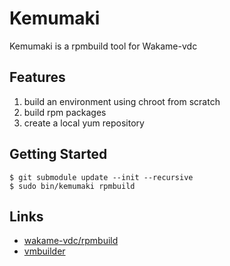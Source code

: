 Kemumaki
========

Kemumaki is a rpmbuild tool for Wakame-vdc

Features
--------

1. build an environment using chroot from scratch
2. build rpm packages
3. create a local yum repository

Getting Started
---------------

```
$ git submodule update --init --recursive
$ sudo bin/kemumaki rpmbuild
```

Links
-----

+ [wakame-vdc/rpmbuild](https://github.com/axsh/wakame-vdc/tree/master/rpmbuild)
+ [vmbuilder](https://github.com/axsh/vmbuilder)
